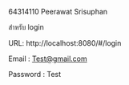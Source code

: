 64314110 Peerawat Srisuphan


สำหรับ login


URL: http://localhost:8080/#/login


Email : Test@gmail.com


Password : Test
